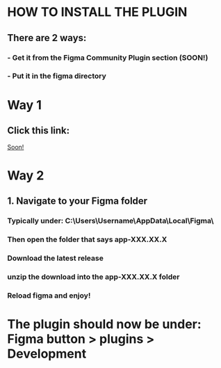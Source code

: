 # HOW TO INSTALL THE PLUGIN 
## There are 2 ways:
### - Get it from the Figma Community Plugin section (SOON!)
### - Put it in the figma directory

# Way 1

## Click this link: 
[Soon!](installation.md)

# Way 2

## 1. Navigate to your Figma folder
### Typically under: C:\Users\Username\AppData\Local\Figma\
### Then open the folder that says app-XXX.XX.X
### Download the latest release
### unzip the download into the app-XXX.XX.X folder
### Reload figma and enjoy!

# The plugin should now be under: Figma button > plugins > Development
